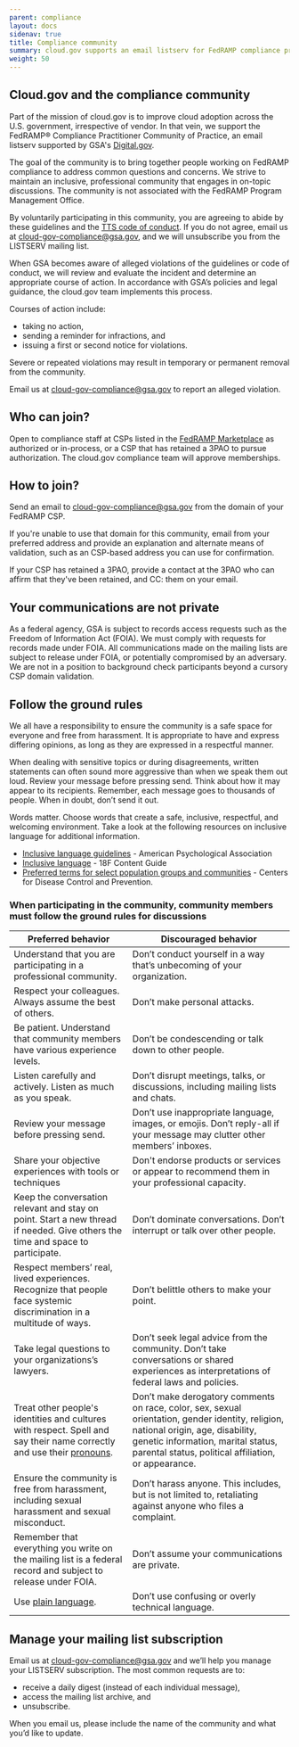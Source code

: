 ```yaml
---
parent: compliance
layout: docs
sidenav: true
title: Compliance community
summary: cloud.gov supports an email listserv for FedRAMP compliance practitioners 
weight: 50
---
```



## Cloud.gov and the compliance community

Part of the mission of cloud.gov is to improve cloud adoption across the U.S. government, irrespective of vendor. In that vein, we support the FedRAMP®️ Compliance Practitioner Community of Practice, an email listserv supported by GSA's [Digital.gov](https://digital.gov/).

The goal of the community is to bring together people working on FedRAMP compliance to address common questions and concerns.  We strive to maintain an inclusive, professional community that engages in on-topic discussions. The community is not associated with the FedRAMP Program Management Office.

By voluntarily participating in this community, you are agreeing to abide by these guidelines and the [TTS code of conduct](https://handbook.tts.gsa.gov/about-us/code-of-conduct/). If you do not agree, email us at [cloud-gov-compliance@gsa.gov](mailto:cloud-gov-compliance@gsa.gov), and we will unsubscribe you from the LISTSERV mailing list.

When GSA becomes aware of alleged violations of the guidelines or code of conduct, we will review and evaluate the incident and determine an appropriate course of action. In accordance with GSA’s policies and legal guidance, the cloud.gov team implements this process.

Courses of action include:

* taking no action,
* sending a reminder for infractions, and
* issuing a first or second notice for violations.

Severe or repeated violations may result in temporary or permanent removal from the community.

Email us at [cloud-gov-compliance@gsa.gov](mailto:cloud-gov-compliance@gsa.gov) to report an alleged violation.

## Who can join?

Open to compliance staff at CSPs listed in the [FedRAMP Marketplace](https://marketplace.fedramp.gov) as authorized or in-process, or a CSP that has retained a 3PAO to pursue authorization.
The cloud.gov compliance team will approve memberships.

## How to join?

Send an email to [cloud-gov-compliance@gsa.gov](mailto:cloud-gov-compliance@gsa.gov) from the domain of your FedRAMP CSP.

If you're unable to use that domain for this community, email from your preferred address
and provide an explanation and alternate means of 
validation, such as an CSP-based address you can use for confirmation. 

If your CSP has retained a 3PAO, provide a contact at the 3PAO who can affirm that they've been retained, and CC: them on your email.

## Your communications are not private

As a federal agency, GSA is subject to records access requests such as the Freedom of Information Act (FOIA). We must comply with requests for records made under FOIA. All communications made on the mailing lists are subject to release under FOIA, or potentially compromised by an adversary.  We are not in a position to background check participants beyond a cursory CSP domain validation.

## Follow the ground rules

We all have a responsibility to ensure the community is a safe space for everyone and free from harassment. It is appropriate to have and express differing opinions, as long as they are expressed in a respectful manner.

When dealing with sensitive topics or during disagreements, written statements can often sound more aggressive than when we speak them out loud. Review your message before pressing send. Think about how it may appear to its recipients. Remember, each message goes to thousands of people. When in doubt, don’t send it out.

Words matter. Choose words that create a safe, inclusive, respectful, and welcoming environment. Take a look at the following resources on inclusive language for additional information.

* [Inclusive language guidelines](https://www.apa.org/about/apa/equity-diversity-inclusion/language-guidelines) - American Psychological Association
* [Inclusive language](https://content-guide.18f.gov/our-style/inclusive-language/) - 18F Content Guide
* [Preferred terms for select population groups and communities](https://www.cdc.gov/healthcommunication/Preferred_Terms.html) - Centers for Disease Control and Prevention.


### When participating in the community, community members must follow the ground rules for discussions

| Preferred behavior | Discouraged behavior |
| ------------------ | -------------------- |
| Understand that you are participating in a professional community.  | Don’t conduct yourself in a way that’s unbecoming of your organization. |
| Respect your colleagues. Always assume the best of others. | Don’t make personal attacks. |
| Be patient. Understand that community members have various experience levels.| Don’t be condescending or talk down to other people. |
| Listen carefully and actively. Listen as much as you speak. | Don’t disrupt meetings, talks, or discussions, including mailing lists and chats. |
| Review your message before pressing send. | Don’t use inappropriate language, images, or emojis. Don’t reply-all if your message may clutter other members’ inboxes. |
| Share your objective experiences with tools or techniques| Don't endorse products or services or appear to recommend them in your professional capacity. |
| Keep the conversation relevant and stay on point. Start a new thread if needed. Give others the time and space to participate. | Don’t dominate conversations. Don’t interrupt or talk over other people. |
| Respect members’ real, lived experiences. Recognize that people face systemic discrimination in a multitude of ways. | Don’t belittle others to make your point. |
| Take legal questions to your organizations’s lawyers. | Don’t seek legal advice from the community. Don’t take conversations or shared experiences as interpretations of federal laws and policies. |
| Treat other people's identities and cultures with respect. Spell and say their name correctly and use their [pronouns](https://digital.gov/resources/an-introduction-to-pronouns/). | Don’t make derogatory comments on race, color, sex, sexual orientation, gender identity, religion, national origin, age, disability, genetic information, marital status, parental status, political affiliation, or appearance. |
| Ensure the community is free from harassment, including sexual harassment and sexual misconduct. | Don’t harass anyone. This includes, but is not limited to, retaliating against anyone who files a complaint. |
| Remember that everything you write on the mailing list is a federal record and subject to release under FOIA. | Don’t assume your communications are private. |
Use <a href="https://www.plainlanguage.gov/" class="usa-link usa-link--external">plain language</a>. | Don’t use confusing or overly technical language. |


## Manage your mailing list subscription

Email us at [cloud-gov-compliance@gsa.gov](mailto:cloud-gov-compliance@gsa.gov) and we’ll help you manage your LISTSERV subscription. The most common requests are to:
* receive a daily digest (instead of each individual message),
* access the mailing list archive, and
* unsubscribe.

When you email us, please include the name of the community and what you’d like to update.